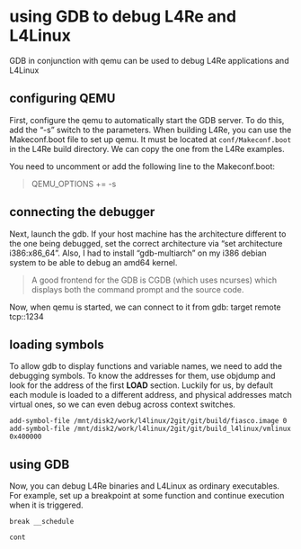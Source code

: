 # using GDB to debug L4Re and L4Linux
GDB in conjunction with qemu can be used to debug L4Re applications and L4Linux

## configuring QEMU
First, configure the qemu to automatically start the GDB server. To do this, add the “-s” switch to the parameters. When building L4Re, you can use the Makeconf.boot file to set up qemu. It must be located at `conf/Makeconf.boot` in the L4Re build directory. We can copy the one from the L4Re examples.

You need to uncomment or add the following line to the Makeconf.boot:
> QEMU_OPTIONS += -s

## connecting the debugger
Next, launch the gdb. If your host machine has the architecture different to the one being debugged, set the correct architecture via “set architecture i386:x86_64”. Also, I had to install “gdb-multiarch” on my i386 debian system to be able to debug an amd64 kernel.

> A good frontend for the GDB is CGDB (which uses ncurses) which displays both the command prompt and the source code.

Now, when qemu is started, we can connect to it from gdb:
target remote tcp::1234

## loading symbols
To allow gdb to display functions and variable names, we need to add the debugging symbols. To know the addresses for them, use objdump and look for the address of the first **LOAD** section. Luckily for us, by default each module is loaded to a different address, and physical addresses match virtual ones, so we can even debug across context switches.

```
add-symbol-file /mnt/disk2/work/l4linux/2git/git/build/fiasco.image 0
add-symbol-file /mnt/disk2/work/l4linux/2git/git/build_l4linux/vmlinux 0x400000
```

## using GDB
Now, you can debug L4Re binaries and L4Linux as ordinary executables. For example, set up a breakpoint at some function and continue execution when it is triggered.

```
break __schedule

cont
```
